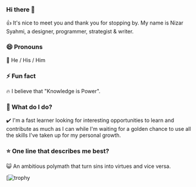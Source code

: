 ### Hi there 👋
👍 It's nice to meet you and thank you for stopping by. My name is Nizar Syahmi, a designer, programmer, strategist & writer.

### 😄 Pronouns
👨 He / His / Him

### ⚡ Fun fact 
🔥 I believe that "Knowledge is Power".

### 🌱 What do I do?
✔️ I'm a fast learner looking for interesting opportunities to learn and contribute as much as I can while I'm waiting for a golden chance to use all the skills I've taken up for my personal growth.

### ⭐ One line that describes me best? 
😺 An ambitious polymath that turn sins into virtues and vice versa.

[![trophy](https://github-profile-trophy.vercel.app/?username=ryo-ma&theme=alduin)

<!--
**nizarsyahmi37/nizarsyahmi37** is a ✨ _special_ ✨ repository because its `README.md` (this file) appears on your GitHub profile.

Here are some ideas to get you started:

- 🔭 I’m currently working on ...
- 🌱 I’m currently learning ...
- 👯 I’m looking to collaborate on ...
- 🤔 I’m looking for help with ...
- 💬 Ask me about ...
- 📫 How to reach me: ...
- 😄 Pronouns: ...
- ⚡ Fun fact: ...
-->
